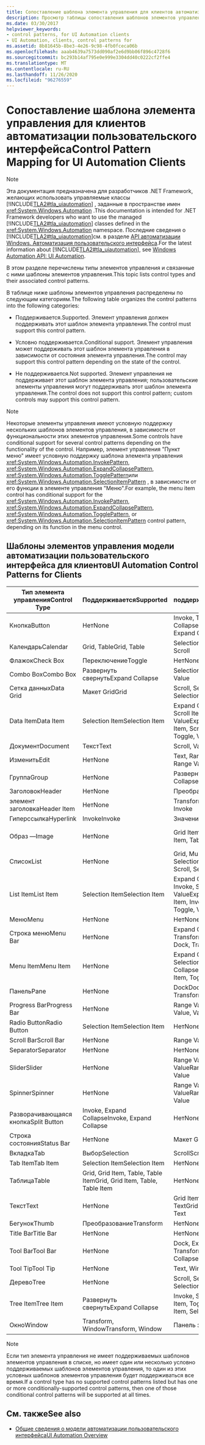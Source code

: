 ```yaml
---
title: Сопоставление шаблона элемента управления для клиентов автоматизации пользовательского интерфейса
description: Просмотр таблицы сопоставления шаблонов элементов управления для клиентов автоматизации пользовательского интерфейса. Действия для определенных типов элементов управления могут поддерживаться, условно поддерживаться или не поддерживаться.
ms.date: 03/30/2017
helpviewer_keywords:
- control patterns, for UI Automation clients
- UI Automation, clients, control patterns for
ms.assetid: 8b81645b-8be3-4e26-9c98-4fb0fceca06b
ms.openlocfilehash: aaab4639a7573dd090af2e6d9bb06f896c4728f6
ms.sourcegitcommit: bc293b14af795e0e999e3304dd40c0222cf2ffe4
ms.translationtype: MT
ms.contentlocale: ru-RU
ms.lasthandoff: 11/26/2020
ms.locfileid: "96276559"
---
```

# <a name="control-pattern-mapping-for-ui-automation-clients"></a><span data-ttu-id="72ec6-104">Сопоставление шаблона элемента управления для клиентов автоматизации пользовательского интерфейса</span><span class="sxs-lookup"><span data-stu-id="72ec6-104">Control Pattern Mapping for UI Automation Clients</span></span>

> [!NOTE]
> <span data-ttu-id="72ec6-105">Эта документация предназначена для разработчиков .NET Framework, желающих использовать управляемые классы [!INCLUDE[TLA2#tla_uiautomation](../../../includes/tla2sharptla-uiautomation-md.md)] , заданные в пространстве имен <xref:System.Windows.Automation> .</span><span class="sxs-lookup"><span data-stu-id="72ec6-105">This documentation is intended for .NET Framework developers who want to use the managed [!INCLUDE[TLA2#tla_uiautomation](../../../includes/tla2sharptla-uiautomation-md.md)] classes defined in the <xref:System.Windows.Automation> namespace.</span></span> <span data-ttu-id="72ec6-106">Последние сведения о [!INCLUDE[TLA2#tla_uiautomation](../../../includes/tla2sharptla-uiautomation-md.md)]см. в разделе [API автоматизации Windows. Автоматизация пользовательского интерфейса](/windows/win32/winauto/entry-uiauto-win32).</span><span class="sxs-lookup"><span data-stu-id="72ec6-106">For the latest information about [!INCLUDE[TLA2#tla_uiautomation](../../../includes/tla2sharptla-uiautomation-md.md)], see [Windows Automation API: UI Automation](/windows/win32/winauto/entry-uiauto-win32).</span></span>  
  
 <span data-ttu-id="72ec6-107">В этом разделе перечислены типы элементов управления и связанные с ними шаблоны элементов управления.</span><span class="sxs-lookup"><span data-stu-id="72ec6-107">This topic lists control types and their associated control patterns.</span></span>  
  
 <span data-ttu-id="72ec6-108">В таблице ниже шаблоны элементов управления распределены по следующим категориям.</span><span class="sxs-lookup"><span data-stu-id="72ec6-108">The following table organizes the control patterns into the following categories:</span></span>  
  
- <span data-ttu-id="72ec6-109">Поддерживается.</span><span class="sxs-lookup"><span data-stu-id="72ec6-109">Supported.</span></span> <span data-ttu-id="72ec6-110">Элемент управления должен поддерживать этот шаблон элемента управления.</span><span class="sxs-lookup"><span data-stu-id="72ec6-110">The control must support this control pattern.</span></span>  
  
- <span data-ttu-id="72ec6-111">Условно поддерживается.</span><span class="sxs-lookup"><span data-stu-id="72ec6-111">Conditional support.</span></span> <span data-ttu-id="72ec6-112">Элемент управления может поддерживать этот шаблон элемента управления в зависимости от состояния элемента управления.</span><span class="sxs-lookup"><span data-stu-id="72ec6-112">The control may support this control pattern depending on the state of the control.</span></span>  
  
- <span data-ttu-id="72ec6-113">Не поддерживается.</span><span class="sxs-lookup"><span data-stu-id="72ec6-113">Not supported.</span></span> <span data-ttu-id="72ec6-114">Элемент управления не поддерживает этот шаблон элемента управления; пользовательские элементы управления могут поддерживать этот шаблон элемента управления.</span><span class="sxs-lookup"><span data-stu-id="72ec6-114">The control does not support this control pattern; custom controls may support this control pattern.</span></span>  
  
> [!NOTE]
> <span data-ttu-id="72ec6-115">Некоторые элементы управления имеют условную поддержку нескольких шаблонов элементов управления, в зависимости от функциональности этих элементов управления.</span><span class="sxs-lookup"><span data-stu-id="72ec6-115">Some controls have conditional support for several control patterns depending on the functionality of the control.</span></span> <span data-ttu-id="72ec6-116">Например, элемент управления "Пункт меню" имеет условную поддержку шаблона элемента управления <xref:System.Windows.Automation.InvokePattern>, <xref:System.Windows.Automation.ExpandCollapsePattern>, <xref:System.Windows.Automation.TogglePattern>или <xref:System.Windows.Automation.SelectionItemPattern> , в зависимости от его функции в элементе управления "Меню".</span><span class="sxs-lookup"><span data-stu-id="72ec6-116">For example, the menu item control has conditional support for the <xref:System.Windows.Automation.InvokePattern>, <xref:System.Windows.Automation.ExpandCollapsePattern>, <xref:System.Windows.Automation.TogglePattern>, or <xref:System.Windows.Automation.SelectionItemPattern> control pattern, depending on its function in the menu control.</span></span>  
  
<a name="control_mapping_clients"></a>

## <a name="ui-automation-control-patterns-for-clients"></a><span data-ttu-id="72ec6-117">Шаблоны элементов управления модели автоматизации пользовательского интерфейса для клиентов</span><span class="sxs-lookup"><span data-stu-id="72ec6-117">UI Automation Control Patterns for Clients</span></span>  
  
|<span data-ttu-id="72ec6-118">Тип элемента управления</span><span class="sxs-lookup"><span data-stu-id="72ec6-118">Control Type</span></span>|<span data-ttu-id="72ec6-119">Поддерживается</span><span class="sxs-lookup"><span data-stu-id="72ec6-119">Supported</span></span>|<span data-ttu-id="72ec6-120">Условно поддерживается</span><span class="sxs-lookup"><span data-stu-id="72ec6-120">Conditional Support</span></span>|<span data-ttu-id="72ec6-121">Не поддерживается</span><span class="sxs-lookup"><span data-stu-id="72ec6-121">Not Supported</span></span>|  
|------------------|---------------|-------------------------|-------------------|  
|<span data-ttu-id="72ec6-122">Кнопка</span><span class="sxs-lookup"><span data-stu-id="72ec6-122">Button</span></span>|<span data-ttu-id="72ec6-123">Нет</span><span class="sxs-lookup"><span data-stu-id="72ec6-123">None</span></span>|<span data-ttu-id="72ec6-124">Invoke, Toggle, Expand Collapse</span><span class="sxs-lookup"><span data-stu-id="72ec6-124">Invoke, Toggle, Expand Collapse</span></span>|<span data-ttu-id="72ec6-125">Нет</span><span class="sxs-lookup"><span data-stu-id="72ec6-125">None</span></span>|  
|<span data-ttu-id="72ec6-126">Календарь</span><span class="sxs-lookup"><span data-stu-id="72ec6-126">Calendar</span></span>|<span data-ttu-id="72ec6-127">Grid, Table</span><span class="sxs-lookup"><span data-stu-id="72ec6-127">Grid, Table</span></span>|<span data-ttu-id="72ec6-128">Selection, Scroll</span><span class="sxs-lookup"><span data-stu-id="72ec6-128">Selection, Scroll</span></span>|<span data-ttu-id="72ec6-129">Значение</span><span class="sxs-lookup"><span data-stu-id="72ec6-129">Value</span></span>|  
|<span data-ttu-id="72ec6-130">Флажок</span><span class="sxs-lookup"><span data-stu-id="72ec6-130">Check Box</span></span>|<span data-ttu-id="72ec6-131">Переключение</span><span class="sxs-lookup"><span data-stu-id="72ec6-131">Toggle</span></span>|<span data-ttu-id="72ec6-132">Нет</span><span class="sxs-lookup"><span data-stu-id="72ec6-132">None</span></span>|<span data-ttu-id="72ec6-133">Нет</span><span class="sxs-lookup"><span data-stu-id="72ec6-133">None</span></span>|  
|<span data-ttu-id="72ec6-134">Combo Box</span><span class="sxs-lookup"><span data-stu-id="72ec6-134">Combo Box</span></span>|<span data-ttu-id="72ec6-135">Развернуть свернуть</span><span class="sxs-lookup"><span data-stu-id="72ec6-135">Expand Collapse</span></span>|<span data-ttu-id="72ec6-136">Selection, Value</span><span class="sxs-lookup"><span data-stu-id="72ec6-136">Selection, Value</span></span>|<span data-ttu-id="72ec6-137">Scroll</span><span class="sxs-lookup"><span data-stu-id="72ec6-137">Scroll</span></span>|  
|<span data-ttu-id="72ec6-138">Сетка данных</span><span class="sxs-lookup"><span data-stu-id="72ec6-138">Data Grid</span></span>|<span data-ttu-id="72ec6-139">Макет Grid</span><span class="sxs-lookup"><span data-stu-id="72ec6-139">Grid</span></span>|<span data-ttu-id="72ec6-140">Scroll, Selection, Table</span><span class="sxs-lookup"><span data-stu-id="72ec6-140">Scroll, Selection, Table</span></span>|<span data-ttu-id="72ec6-141">Нет</span><span class="sxs-lookup"><span data-stu-id="72ec6-141">None</span></span>|  
|<span data-ttu-id="72ec6-142">Data Item</span><span class="sxs-lookup"><span data-stu-id="72ec6-142">Data Item</span></span>|<span data-ttu-id="72ec6-143">Selection Item</span><span class="sxs-lookup"><span data-stu-id="72ec6-143">Selection Item</span></span>|<span data-ttu-id="72ec6-144">Expand Collapse, Grid Item, Scroll Item, Table, Toggle, Value</span><span class="sxs-lookup"><span data-stu-id="72ec6-144">Expand Collapse, Grid Item, Scroll Item, Table, Toggle, Value</span></span>|<span data-ttu-id="72ec6-145">Нет</span><span class="sxs-lookup"><span data-stu-id="72ec6-145">None</span></span>|  
|<span data-ttu-id="72ec6-146">Документ</span><span class="sxs-lookup"><span data-stu-id="72ec6-146">Document</span></span>|<span data-ttu-id="72ec6-147">Текст</span><span class="sxs-lookup"><span data-stu-id="72ec6-147">Text</span></span>|<span data-ttu-id="72ec6-148">Scroll, Value</span><span class="sxs-lookup"><span data-stu-id="72ec6-148">Scroll, Value</span></span>|<span data-ttu-id="72ec6-149">Нет</span><span class="sxs-lookup"><span data-stu-id="72ec6-149">None</span></span>|  
|<span data-ttu-id="72ec6-150">Изменить</span><span class="sxs-lookup"><span data-stu-id="72ec6-150">Edit</span></span>|<span data-ttu-id="72ec6-151">Нет</span><span class="sxs-lookup"><span data-stu-id="72ec6-151">None</span></span>|<span data-ttu-id="72ec6-152">Text, Range Value, Value</span><span class="sxs-lookup"><span data-stu-id="72ec6-152">Text, Range Value, Value</span></span>|<span data-ttu-id="72ec6-153">Нет</span><span class="sxs-lookup"><span data-stu-id="72ec6-153">None</span></span>|  
|<span data-ttu-id="72ec6-154">Группа</span><span class="sxs-lookup"><span data-stu-id="72ec6-154">Group</span></span>|<span data-ttu-id="72ec6-155">Нет</span><span class="sxs-lookup"><span data-stu-id="72ec6-155">None</span></span>|<span data-ttu-id="72ec6-156">Развернуть свернуть</span><span class="sxs-lookup"><span data-stu-id="72ec6-156">Expand Collapse</span></span>|<span data-ttu-id="72ec6-157">Нет</span><span class="sxs-lookup"><span data-stu-id="72ec6-157">None</span></span>|  
|<span data-ttu-id="72ec6-158">Заголовок</span><span class="sxs-lookup"><span data-stu-id="72ec6-158">Header</span></span>|<span data-ttu-id="72ec6-159">Нет</span><span class="sxs-lookup"><span data-stu-id="72ec6-159">None</span></span>|<span data-ttu-id="72ec6-160">Преобразование</span><span class="sxs-lookup"><span data-stu-id="72ec6-160">Transform</span></span>|<span data-ttu-id="72ec6-161">Нет</span><span class="sxs-lookup"><span data-stu-id="72ec6-161">None</span></span>|  
|<span data-ttu-id="72ec6-162">элемент заголовка</span><span class="sxs-lookup"><span data-stu-id="72ec6-162">Header Item</span></span>|<span data-ttu-id="72ec6-163">Нет</span><span class="sxs-lookup"><span data-stu-id="72ec6-163">None</span></span>|<span data-ttu-id="72ec6-164">Transform, Invoke</span><span class="sxs-lookup"><span data-stu-id="72ec6-164">Transform, Invoke</span></span>|<span data-ttu-id="72ec6-165">Нет</span><span class="sxs-lookup"><span data-stu-id="72ec6-165">None</span></span>|  
|<span data-ttu-id="72ec6-166">Гиперссылка</span><span class="sxs-lookup"><span data-stu-id="72ec6-166">Hyperlink</span></span>|<span data-ttu-id="72ec6-167">Invoke</span><span class="sxs-lookup"><span data-stu-id="72ec6-167">Invoke</span></span>|<span data-ttu-id="72ec6-168">Значение</span><span class="sxs-lookup"><span data-stu-id="72ec6-168">Value</span></span>|<span data-ttu-id="72ec6-169">Нет</span><span class="sxs-lookup"><span data-stu-id="72ec6-169">None</span></span>|  
|<span data-ttu-id="72ec6-170">Образ —</span><span class="sxs-lookup"><span data-stu-id="72ec6-170">Image</span></span>|<span data-ttu-id="72ec6-171">Нет</span><span class="sxs-lookup"><span data-stu-id="72ec6-171">None</span></span>|<span data-ttu-id="72ec6-172">Grid Item, Table Item</span><span class="sxs-lookup"><span data-stu-id="72ec6-172">Grid Item, Table Item</span></span>|<span data-ttu-id="72ec6-173">Invoke, Selection Item</span><span class="sxs-lookup"><span data-stu-id="72ec6-173">Invoke, Selection Item</span></span>|  
|<span data-ttu-id="72ec6-174">Список</span><span class="sxs-lookup"><span data-stu-id="72ec6-174">List</span></span>|<span data-ttu-id="72ec6-175">Нет</span><span class="sxs-lookup"><span data-stu-id="72ec6-175">None</span></span>|<span data-ttu-id="72ec6-176">Grid, Multiple View, Scroll, Selection</span><span class="sxs-lookup"><span data-stu-id="72ec6-176">Grid, Multiple View, Scroll, Selection</span></span>|<span data-ttu-id="72ec6-177">Таблица</span><span class="sxs-lookup"><span data-stu-id="72ec6-177">Table</span></span>|  
|<span data-ttu-id="72ec6-178">List Item</span><span class="sxs-lookup"><span data-stu-id="72ec6-178">List Item</span></span>|<span data-ttu-id="72ec6-179">Selection Item</span><span class="sxs-lookup"><span data-stu-id="72ec6-179">Selection Item</span></span>|<span data-ttu-id="72ec6-180">Expand Collapse, Grid Item, Invoke, Scroll Item, Toggle, Value</span><span class="sxs-lookup"><span data-stu-id="72ec6-180">Expand Collapse, Grid Item, Invoke, Scroll Item, Toggle, Value</span></span>|<span data-ttu-id="72ec6-181">Нет</span><span class="sxs-lookup"><span data-stu-id="72ec6-181">None</span></span>|  
|<span data-ttu-id="72ec6-182">Меню</span><span class="sxs-lookup"><span data-stu-id="72ec6-182">Menu</span></span>|<span data-ttu-id="72ec6-183">Нет</span><span class="sxs-lookup"><span data-stu-id="72ec6-183">None</span></span>|<span data-ttu-id="72ec6-184">Нет</span><span class="sxs-lookup"><span data-stu-id="72ec6-184">None</span></span>|<span data-ttu-id="72ec6-185">Нет</span><span class="sxs-lookup"><span data-stu-id="72ec6-185">None</span></span>|  
|<span data-ttu-id="72ec6-186">Строка меню</span><span class="sxs-lookup"><span data-stu-id="72ec6-186">Menu Bar</span></span>|<span data-ttu-id="72ec6-187">Нет</span><span class="sxs-lookup"><span data-stu-id="72ec6-187">None</span></span>|<span data-ttu-id="72ec6-188">Expand Collapse, Dock, Transform</span><span class="sxs-lookup"><span data-stu-id="72ec6-188">Expand Collapse, Dock, Transform</span></span>|<span data-ttu-id="72ec6-189">Нет</span><span class="sxs-lookup"><span data-stu-id="72ec6-189">None</span></span>|  
|<span data-ttu-id="72ec6-190">Menu Item</span><span class="sxs-lookup"><span data-stu-id="72ec6-190">Menu Item</span></span>|<span data-ttu-id="72ec6-191">Нет</span><span class="sxs-lookup"><span data-stu-id="72ec6-191">None</span></span>|<span data-ttu-id="72ec6-192">Expand Collapse, Invoke, Selection Item, Toggle</span><span class="sxs-lookup"><span data-stu-id="72ec6-192">Expand Collapse, Invoke, Selection Item, Toggle</span></span>|<span data-ttu-id="72ec6-193">Нет</span><span class="sxs-lookup"><span data-stu-id="72ec6-193">None</span></span>|  
|<span data-ttu-id="72ec6-194">Панель</span><span class="sxs-lookup"><span data-stu-id="72ec6-194">Pane</span></span>|<span data-ttu-id="72ec6-195">Нет</span><span class="sxs-lookup"><span data-stu-id="72ec6-195">None</span></span>|<span data-ttu-id="72ec6-196">Dock</span><span class="sxs-lookup"><span data-stu-id="72ec6-196">Dock.</span></span> <span data-ttu-id="72ec6-197">Scroll, Transform</span><span class="sxs-lookup"><span data-stu-id="72ec6-197">Scroll, Transform</span></span>|<span data-ttu-id="72ec6-198">Окно</span><span class="sxs-lookup"><span data-stu-id="72ec6-198">Window</span></span>|  
|<span data-ttu-id="72ec6-199">Progress Bar</span><span class="sxs-lookup"><span data-stu-id="72ec6-199">Progress Bar</span></span>|<span data-ttu-id="72ec6-200">Нет</span><span class="sxs-lookup"><span data-stu-id="72ec6-200">None</span></span>|<span data-ttu-id="72ec6-201">Range Value, Value</span><span class="sxs-lookup"><span data-stu-id="72ec6-201">Range Value, Value</span></span>|<span data-ttu-id="72ec6-202">Нет</span><span class="sxs-lookup"><span data-stu-id="72ec6-202">None</span></span>|  
|<span data-ttu-id="72ec6-203">Radio Button</span><span class="sxs-lookup"><span data-stu-id="72ec6-203">Radio Button</span></span>|<span data-ttu-id="72ec6-204">Selection Item</span><span class="sxs-lookup"><span data-stu-id="72ec6-204">Selection Item</span></span>|<span data-ttu-id="72ec6-205">Нет</span><span class="sxs-lookup"><span data-stu-id="72ec6-205">None</span></span>|<span data-ttu-id="72ec6-206">Переключение</span><span class="sxs-lookup"><span data-stu-id="72ec6-206">Toggle</span></span>|  
|<span data-ttu-id="72ec6-207">Scroll Bar</span><span class="sxs-lookup"><span data-stu-id="72ec6-207">Scroll Bar</span></span>|<span data-ttu-id="72ec6-208">Нет</span><span class="sxs-lookup"><span data-stu-id="72ec6-208">None</span></span>|<span data-ttu-id="72ec6-209">Range Value</span><span class="sxs-lookup"><span data-stu-id="72ec6-209">Range Value</span></span>|<span data-ttu-id="72ec6-210">Scroll</span><span class="sxs-lookup"><span data-stu-id="72ec6-210">Scroll</span></span>|  
|<span data-ttu-id="72ec6-211">Separator</span><span class="sxs-lookup"><span data-stu-id="72ec6-211">Separator</span></span>|<span data-ttu-id="72ec6-212">Нет</span><span class="sxs-lookup"><span data-stu-id="72ec6-212">None</span></span>|<span data-ttu-id="72ec6-213">Нет</span><span class="sxs-lookup"><span data-stu-id="72ec6-213">None</span></span>|<span data-ttu-id="72ec6-214">Нет</span><span class="sxs-lookup"><span data-stu-id="72ec6-214">None</span></span>|  
|<span data-ttu-id="72ec6-215">Slider</span><span class="sxs-lookup"><span data-stu-id="72ec6-215">Slider</span></span>|<span data-ttu-id="72ec6-216">Нет</span><span class="sxs-lookup"><span data-stu-id="72ec6-216">None</span></span>|<span data-ttu-id="72ec6-217">Range Value, Selection, Value</span><span class="sxs-lookup"><span data-stu-id="72ec6-217">Range Value, Selection, Value</span></span>|<span data-ttu-id="72ec6-218">Нет</span><span class="sxs-lookup"><span data-stu-id="72ec6-218">None</span></span>|  
|<span data-ttu-id="72ec6-219">Spinner</span><span class="sxs-lookup"><span data-stu-id="72ec6-219">Spinner</span></span>|<span data-ttu-id="72ec6-220">Нет</span><span class="sxs-lookup"><span data-stu-id="72ec6-220">None</span></span>|<span data-ttu-id="72ec6-221">Range Value, Selection, Value</span><span class="sxs-lookup"><span data-stu-id="72ec6-221">Range Value, Selection, Value</span></span>|<span data-ttu-id="72ec6-222">Нет</span><span class="sxs-lookup"><span data-stu-id="72ec6-222">None</span></span>|  
|<span data-ttu-id="72ec6-223">Разворачивающаяся кнопка</span><span class="sxs-lookup"><span data-stu-id="72ec6-223">Split Button</span></span>|<span data-ttu-id="72ec6-224">Invoke, Expand Collapse</span><span class="sxs-lookup"><span data-stu-id="72ec6-224">Invoke, Expand Collapse</span></span>|<span data-ttu-id="72ec6-225">Нет</span><span class="sxs-lookup"><span data-stu-id="72ec6-225">None</span></span>|<span data-ttu-id="72ec6-226">Нет</span><span class="sxs-lookup"><span data-stu-id="72ec6-226">None</span></span>|  
|<span data-ttu-id="72ec6-227">Строка состояния</span><span class="sxs-lookup"><span data-stu-id="72ec6-227">Status Bar</span></span>|<span data-ttu-id="72ec6-228">Нет</span><span class="sxs-lookup"><span data-stu-id="72ec6-228">None</span></span>|<span data-ttu-id="72ec6-229">Макет Grid</span><span class="sxs-lookup"><span data-stu-id="72ec6-229">Grid</span></span>|<span data-ttu-id="72ec6-230">Нет</span><span class="sxs-lookup"><span data-stu-id="72ec6-230">None</span></span>|  
|<span data-ttu-id="72ec6-231">Вкладка</span><span class="sxs-lookup"><span data-stu-id="72ec6-231">Tab</span></span>|<span data-ttu-id="72ec6-232">Выбор</span><span class="sxs-lookup"><span data-stu-id="72ec6-232">Selection</span></span>|<span data-ttu-id="72ec6-233">Scroll</span><span class="sxs-lookup"><span data-stu-id="72ec6-233">Scroll</span></span>|<span data-ttu-id="72ec6-234">Нет</span><span class="sxs-lookup"><span data-stu-id="72ec6-234">None</span></span>|  
|<span data-ttu-id="72ec6-235">Tab Item</span><span class="sxs-lookup"><span data-stu-id="72ec6-235">Tab Item</span></span>|<span data-ttu-id="72ec6-236">Selection Item</span><span class="sxs-lookup"><span data-stu-id="72ec6-236">Selection Item</span></span>|<span data-ttu-id="72ec6-237">Нет</span><span class="sxs-lookup"><span data-stu-id="72ec6-237">None</span></span>|<span data-ttu-id="72ec6-238">Invoke</span><span class="sxs-lookup"><span data-stu-id="72ec6-238">Invoke</span></span>|  
|<span data-ttu-id="72ec6-239">Таблица</span><span class="sxs-lookup"><span data-stu-id="72ec6-239">Table</span></span>|<span data-ttu-id="72ec6-240">Grid, Grid Item, Table, Table Item</span><span class="sxs-lookup"><span data-stu-id="72ec6-240">Grid, Grid Item, Table, Table Item</span></span>|<span data-ttu-id="72ec6-241">Нет</span><span class="sxs-lookup"><span data-stu-id="72ec6-241">None</span></span>|<span data-ttu-id="72ec6-242">Нет</span><span class="sxs-lookup"><span data-stu-id="72ec6-242">None</span></span>|  
|<span data-ttu-id="72ec6-243">Текст</span><span class="sxs-lookup"><span data-stu-id="72ec6-243">Text</span></span>|<span data-ttu-id="72ec6-244">Нет</span><span class="sxs-lookup"><span data-stu-id="72ec6-244">None</span></span>|<span data-ttu-id="72ec6-245">Grid Item, Table Item, Text</span><span class="sxs-lookup"><span data-stu-id="72ec6-245">Grid Item, Table Item, Text</span></span>|<span data-ttu-id="72ec6-246">Значение</span><span class="sxs-lookup"><span data-stu-id="72ec6-246">Value</span></span>|  
|<span data-ttu-id="72ec6-247">Бегунок</span><span class="sxs-lookup"><span data-stu-id="72ec6-247">Thumb</span></span>|<span data-ttu-id="72ec6-248">Преобразование</span><span class="sxs-lookup"><span data-stu-id="72ec6-248">Transform</span></span>|<span data-ttu-id="72ec6-249">Нет</span><span class="sxs-lookup"><span data-stu-id="72ec6-249">None</span></span>|<span data-ttu-id="72ec6-250">Нет</span><span class="sxs-lookup"><span data-stu-id="72ec6-250">None</span></span>|  
|<span data-ttu-id="72ec6-251">Title Bar</span><span class="sxs-lookup"><span data-stu-id="72ec6-251">Title Bar</span></span>|<span data-ttu-id="72ec6-252">Нет</span><span class="sxs-lookup"><span data-stu-id="72ec6-252">None</span></span>|<span data-ttu-id="72ec6-253">Нет</span><span class="sxs-lookup"><span data-stu-id="72ec6-253">None</span></span>|<span data-ttu-id="72ec6-254">Нет</span><span class="sxs-lookup"><span data-stu-id="72ec6-254">None</span></span>|  
|<span data-ttu-id="72ec6-255">Tool Bar</span><span class="sxs-lookup"><span data-stu-id="72ec6-255">Tool Bar</span></span>|<span data-ttu-id="72ec6-256">Нет</span><span class="sxs-lookup"><span data-stu-id="72ec6-256">None</span></span>|<span data-ttu-id="72ec6-257">Dock, Expand Collapse, Transform</span><span class="sxs-lookup"><span data-stu-id="72ec6-257">Dock, Expand Collapse, Transform</span></span>|<span data-ttu-id="72ec6-258">Нет</span><span class="sxs-lookup"><span data-stu-id="72ec6-258">None</span></span>|  
|<span data-ttu-id="72ec6-259">Tool Tip</span><span class="sxs-lookup"><span data-stu-id="72ec6-259">Tool Tip</span></span>|<span data-ttu-id="72ec6-260">Нет</span><span class="sxs-lookup"><span data-stu-id="72ec6-260">None</span></span>|<span data-ttu-id="72ec6-261">Text, Window</span><span class="sxs-lookup"><span data-stu-id="72ec6-261">Text, Window</span></span>|<span data-ttu-id="72ec6-262">Нет</span><span class="sxs-lookup"><span data-stu-id="72ec6-262">None</span></span>|  
|<span data-ttu-id="72ec6-263">Дерево</span><span class="sxs-lookup"><span data-stu-id="72ec6-263">Tree</span></span>|<span data-ttu-id="72ec6-264">Нет</span><span class="sxs-lookup"><span data-stu-id="72ec6-264">None</span></span>|<span data-ttu-id="72ec6-265">Scroll, Selection</span><span class="sxs-lookup"><span data-stu-id="72ec6-265">Scroll, Selection</span></span>|<span data-ttu-id="72ec6-266">Нет</span><span class="sxs-lookup"><span data-stu-id="72ec6-266">None</span></span>|  
|<span data-ttu-id="72ec6-267">Tree Item</span><span class="sxs-lookup"><span data-stu-id="72ec6-267">Tree Item</span></span>|<span data-ttu-id="72ec6-268">Развернуть свернуть</span><span class="sxs-lookup"><span data-stu-id="72ec6-268">Expand Collapse</span></span>|<span data-ttu-id="72ec6-269">Invoke, Scroll Item, Selection Item, Toggle</span><span class="sxs-lookup"><span data-stu-id="72ec6-269">Invoke, Scroll Item, Selection Item, Toggle</span></span>|<span data-ttu-id="72ec6-270">Нет</span><span class="sxs-lookup"><span data-stu-id="72ec6-270">None</span></span>|  
|<span data-ttu-id="72ec6-271">Окно</span><span class="sxs-lookup"><span data-stu-id="72ec6-271">Window</span></span>|<span data-ttu-id="72ec6-272">Transform, Window</span><span class="sxs-lookup"><span data-stu-id="72ec6-272">Transform, Window</span></span>|<span data-ttu-id="72ec6-273">Панель закрепления</span><span class="sxs-lookup"><span data-stu-id="72ec6-273">Dock</span></span>|<span data-ttu-id="72ec6-274">Нет</span><span class="sxs-lookup"><span data-stu-id="72ec6-274">None</span></span>|  
  
> [!NOTE]
> <span data-ttu-id="72ec6-275">Если тип элемента управления не имеет поддерживаемых шаблонов элементов управления в списке, но имеет один или несколько условно поддерживаемых шаблонов элементов управления, то один из этих условных шаблонов элементов управления будет поддерживаться все время.</span><span class="sxs-lookup"><span data-stu-id="72ec6-275">If a control type has no supported control patterns listed but has one or more conditionally-supported control patterns, then one of those conditional control patterns will be supported at all times.</span></span>  
  
## <a name="see-also"></a><span data-ttu-id="72ec6-276">См. также</span><span class="sxs-lookup"><span data-stu-id="72ec6-276">See also</span></span>

- [<span data-ttu-id="72ec6-277">Общие сведения о модели автоматизации пользовательского интерфейса</span><span class="sxs-lookup"><span data-stu-id="72ec6-277">UI Automation Overview</span></span>](ui-automation-overview.md)
